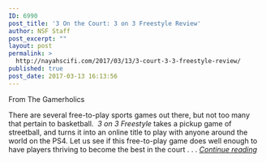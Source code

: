 ```yaml
---
ID: 6990
post_title: '3 On the Court: 3 on 3 Freestyle Review'
author: NSF Staff
post_excerpt: ""
layout: post
permalink: >
  http://nayahscifi.com/2017/03/13/3-court-3-3-freestyle-review/
published: true
post_date: 2017-03-13 16:13:56
---
```

From The Gamerholics

There are several free-to-play sports games out there, but not too many that pertain to basketball.  <i>3 on 3</i> <i>Freestyle </i>takes a pickup game of streetball, and turns it into an online title to play with anyone around the world on the PS4. Let us see if this free-to-play game does well enough to have players thriving to become the best in the court . . . <a href="https://thegamerholics.com/3-on-the-court-3-on-3-freestyle-review/"><em>Continue reading</em></a>